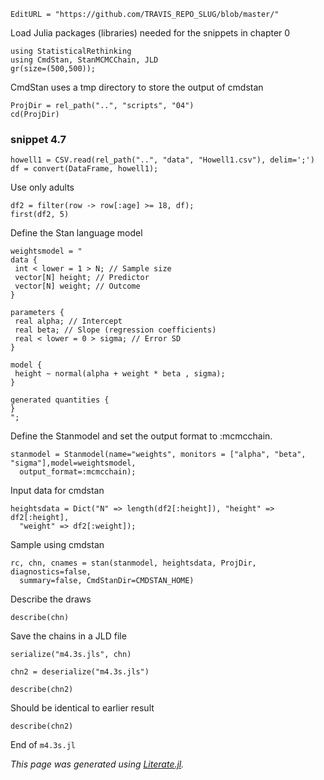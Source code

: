 ```@meta
EditURL = "https://github.com/TRAVIS_REPO_SLUG/blob/master/"
```

Load Julia packages (libraries) needed  for the snippets in chapter 0

```@example m4.3s
using StatisticalRethinking
using CmdStan, StanMCMCChain, JLD
gr(size=(500,500));
```

CmdStan uses a tmp directory to store the output of cmdstan

```@example m4.3s
ProjDir = rel_path("..", "scripts", "04")
cd(ProjDir)
```

### snippet 4.7

```@example m4.3s
howell1 = CSV.read(rel_path("..", "data", "Howell1.csv"), delim=';')
df = convert(DataFrame, howell1);
```

Use only adults

```@example m4.3s
df2 = filter(row -> row[:age] >= 18, df);
first(df2, 5)
```

Define the Stan language model

```@example m4.3s
weightsmodel = "
data {
 int < lower = 1 > N; // Sample size
 vector[N] height; // Predictor
 vector[N] weight; // Outcome
}

parameters {
 real alpha; // Intercept
 real beta; // Slope (regression coefficients)
 real < lower = 0 > sigma; // Error SD
}

model {
 height ~ normal(alpha + weight * beta , sigma);
}

generated quantities {
}
";
```

Define the Stanmodel and set the output format to :mcmcchain.

```@example m4.3s; continued = true
stanmodel = Stanmodel(name="weights", monitors = ["alpha", "beta", "sigma"],model=weightsmodel,
  output_format=:mcmcchain);
```

Input data for cmdstan

```@example m4.3s; continued = true
heightsdata = Dict("N" => length(df2[:height]), "height" => df2[:height],
  "weight" => df2[:weight]);
```

Sample using cmdstan

```@example m4.3s; continued = true
rc, chn, cnames = stan(stanmodel, heightsdata, ProjDir, diagnostics=false,
  summary=false, CmdStanDir=CMDSTAN_HOME)
```

Describe the draws

```@example m4.3s
describe(chn)
```

Save the chains in a JLD file

```@example m4.3s
serialize("m4.3s.jls", chn)

chn2 = deserialize("m4.3s.jls")

describe(chn2)
```

Should be identical to earlier result

```@example m4.3s
describe(chn2)
```

End of `m4.3s.jl`

*This page was generated using [Literate.jl](https://github.com/fredrikekre/Literate.jl).*

